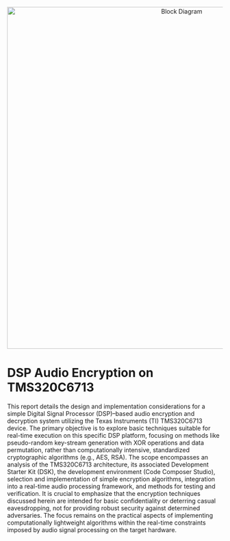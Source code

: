 <p align="center">
  <img src="assets/block_diagram.png" alt="Block Diagram" width="800"/>
</p>

# DSP Audio Encryption on TMS320C6713

This report details the design and implementation considerations for a simple Digital Signal Processor (DSP)–based audio encryption and decryption system utilizing the Texas Instruments (TI) TMS320C6713 device. The primary objective is to explore basic techniques suitable for real-time execution on this specific DSP platform, focusing on methods like pseudo-random key-stream generation with XOR operations and data permutation, rather than computationally intensive, standardized cryptographic algorithms (e.g., AES, RSA). The scope encompasses an analysis of the TMS320C6713 architecture, its associated Development Starter Kit (DSK), the development environment (Code Composer Studio), selection and implementation of simple encryption algorithms, integration into a real-time audio processing framework, and methods for testing and verification. It is crucial to emphasize that the encryption techniques discussed herein are intended for basic confidentiality or deterring casual eavesdropping, not for providing robust security against determined adversaries. The focus remains on the practical aspects of implementing computationally lightweight algorithms within the real-time constraints imposed by audio signal processing on the target hardware.
